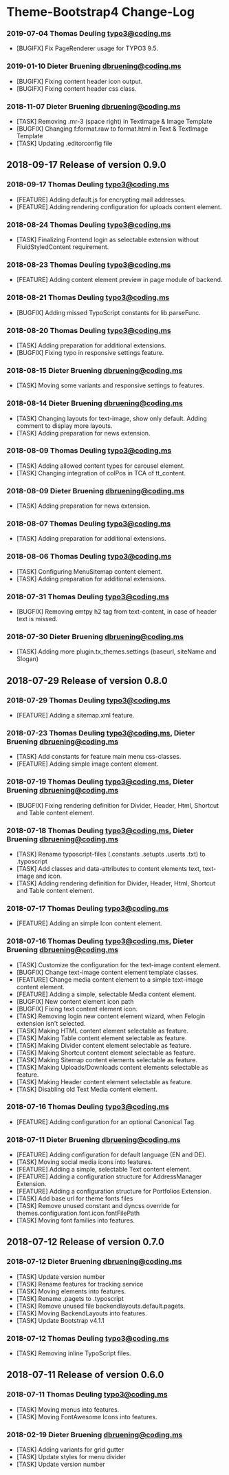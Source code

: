 # Theme-Bootstrap4 Change-Log

### 2019-07-04  Thomas Deuling  <typo3@coding.ms>

*   [BUGIFX] Fix PageRenderer usage for TYPO3 9.5.

### 2019-01-10  Dieter Bruening  <dbruening@coding.ms>

*   [BUGIFX] Fixing content header icon output.
*   [BUGIFX] Fixing content header css class.

### 2018-11-07  Dieter Bruening  <dbruening@coding.ms>

*   [TASK] Removing .mr-3 (space right) in TextImage & Image Template
*   [BUGFIX] Changing f:format.raw to format.html in Text & TextImage Template
*   [TASK] Updating .editorconfig file

## 2018-09-17  Release of version 0.9.0

### 2018-09-17  Thomas Deuling  <typo3@coding.ms>

*   [FEATURE] Adding default.js for encrypting mail addresses.
*   [FEATURE] Adding rendering configuration for uploads content element.

### 2018-08-24  Thomas Deuling  <typo3@coding.ms>

*   [TASK] Finalizing Frontend login as selectable extension without FluidStyledContent requirement.

### 2018-08-23  Thomas Deuling  <typo3@coding.ms>

*   [FEATURE] Adding content element preview in page module of backend.

### 2018-08-21  Thomas Deuling  <typo3@coding.ms>

*   [BUGFIX] Adding missed TypoScript constants for lib.parseFunc.

### 2018-08-20  Thomas Deuling  <typo3@coding.ms>

*   [TASK] Adding preparation for additional extensions.
*   [BUGFIX] Fixing typo in responsive settings feature.

### 2018-08-15  Dieter Bruening  <dbruening@coding.ms>

*   [TASK] Moving some variants and responsive settings to features.

### 2018-08-14  Dieter Bruening  <dbruening@coding.ms>

*   [TASK] Changing layouts for text-image, show only default. Adding comment to display more layouts.
*   [TASK] Adding preparation for news extension.

### 2018-08-09  Thomas Deuling  <typo3@coding.ms>

*   [TASK] Adding allowed content types for carousel element.
*   [TASK] Changing integration of colPos in TCA of tt_content.

### 2018-08-09  Dieter Bruening  <dbruening@coding.ms>

*   [TASK] Adding preparation for news extension.

### 2018-08-07  Thomas Deuling  <typo3@coding.ms>

*   [TASK] Adding preparation for additional extensions.

### 2018-08-06  Thomas Deuling  <typo3@coding.ms>

*   [TASK] Configuring MenuSitemap content element.
*   [TASK] Adding preparation for additional extensions.

### 2018-07-31  Thomas Deuling  <typo3@coding.ms>

*   [BUGFIX] Removing emtpy h2 tag from text-content, in case of header text is missed.


### 2018-07-30  Dieter Bruening <dbruening@coding.ms>

*   [TASK] Adding more plugin.tx_themes.settings (baseurl, siteName and Slogan)



## 2018-07-29  Release of version 0.8.0

### 2018-07-29  Thomas Deuling  <typo3@coding.ms>

*   [FEATURE] Adding a sitemap.xml feature.

### 2018-07-23  Thomas Deuling  <typo3@coding.ms>, Dieter Bruening <dbruening@coding.ms>

*   [TASK] Add constants for feature main menu css-classes.
*   [FEATURE] Adding simple image content element.

### 2018-07-19  Thomas Deuling  <typo3@coding.ms>, Dieter Bruening <dbruening@coding.ms>

*   [BUGFIX] Fixing rendering definition for Divider, Header, Html, Shortcut and Table content element.

### 2018-07-18  Thomas Deuling  <typo3@coding.ms>, Dieter Bruening <dbruening@coding.ms>

*   [TASK] Rename typoscript-files (.constants .setupts .userts .txt) to .typoscript
*   [TASK] Add classes and data-attributes to content elements text, text-image and icon.
*   [TASK] Adding rendering definition for Divider, Header, Html, Shortcut and Table content element.

### 2018-07-17  Thomas Deuling  <typo3@coding.ms>

*   [FEATURE] Adding an simple Icon content element.

### 2018-07-16  Thomas Deuling  <typo3@coding.ms>, Dieter Bruening <dbruening@coding.ms>

*   [TASK] Customize the configuration for the text-image content element.
*   [BUGFIX] Change text-image content element template classes.
*   [FEATURE] Change media content element to a simple text-image content element.
*   [FEATURE] Adding a simple, selectable Media content element.
*   [BUGFIX] New content element icon path
*   [BUGFIX] Fixing text content element icon.
*   [TASK] Removing login new content element wizard, when Felogin extension isn't selected.
*   [TASK] Making HTML content element selectable as feature.
*   [TASK] Making Table content element selectable as feature.
*   [TASK] Making Divider content element selectable as feature.
*   [TASK] Making Shortcut content element selectable as feature.
*   [TASK] Making Sitemap content elements selectable as feature.
*   [TASK] Making Uploads/Downloads content elements selectable as feature.
*   [TASK] Making Header content element selectable as feature.
*   [TASK] Disabling old Text Media content element.

### 2018-07-16  Thomas Deuling  <typo3@coding.ms>

*   [FEATURE] Adding configuration for an optional Canonical Tag.

### 2018-07-11  Dieter Bruening <dbruening@coding.ms>

*   [FEATURE] Adding configuration for default language (EN and DE).
*   [TASK] Moving social media icons into features.
*   [FEATURE] Adding a simple, selectable Text content element.
*   [FEATURE] Adding a configuration structure for AddressManager Extension.
*   [FEATURE] Adding a configuration structure for Portfolios Extension.
*   [TASK] Add base url for theme fonts files
*   [TASK] Remove unused constant and dyncss override for themes.configuration.font.icon.fontFilePath
*   [TASK] Moving font families into features.



## 2018-07-12  Release of version 0.7.0

### 2018-07-12  Dieter Bruening <dbruening@coding.ms>

*   [TASK] Update version number
*   [TASK] Rename features for tracking service
*   [TASK] Moving elements into features.
*   [TASK] Rename .pagets to .typoscript
*   [TASK] Remove unused file backendlayouts.default.pagets.
*   [TASK] Moving BackendLayouts into features.
*   [TASK] Update Bootstrap v4.1.1

### 2018-07-12  Thomas Deuling  <typo3@coding.ms>

*   [TASK] Removing inline TypoScript files.



## 2018-07-11  Release of version 0.6.0

### 2018-07-11  Thomas Deuling  <typo3@coding.ms>

*   [TASK] Moving menus into features.
*   [TASK] Moving FontAwesome Icons into features.

### 2018-02-19  Dieter Bruening <dbruening@coding.ms>

*   [TASK] Adding variants for grid gutter
*   [TASK] Update styles for menu divider
*   [TASK] Update version number
